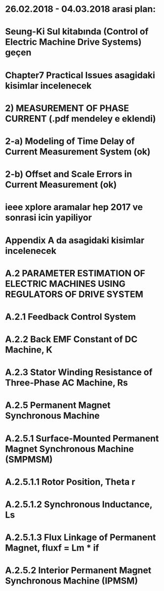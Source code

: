 # 26.02.2018 - 04.03.2018 arasi plan:
# Seung-Ki Sul kitabında (Control of Electric Machine Drive Systems) geçen 
# Chapter7 Practical Issues asagidaki kisimlar incelenecek
# 2) MEASUREMENT OF PHASE CURRENT (.pdf mendeley e eklendi)
# 2-a) Modeling of Time Delay of Current Measurement System (ok)
# 2-b) Offset and Scale Errors in Current Measurement (ok)
# ieee xplore aramalar hep 2017 ve sonrasi icin yapiliyor
# Appendix A da asagidaki kisimlar incelenecek
# A.2 PARAMETER ESTIMATION OF ELECTRIC MACHINES USING REGULATORS OF DRIVE SYSTEM
# A.2.1 Feedback Control System
# A.2.2 Back EMF Constant of DC Machine, K
# A.2.3 Stator Winding Resistance of Three-Phase AC Machine, Rs
# A.2.5 Permanent Magnet Synchronous Machine
# A.2.5.1 Surface-Mounted Permanent Magnet Synchronous Machine (SMPMSM)
# A.2.5.1.1 Rotor Position, Theta r
# A.2.5.1.2 Synchronous Inductance, Ls
# A.2.5.1.3 Flux Linkage of Permanent Magnet, fluxf = Lm * if 
# A.2.5.2 Interior Permanent Magnet Synchronous Machine (IPMSM)